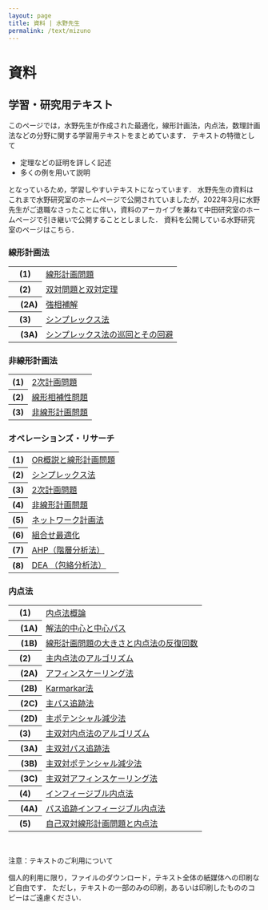 ```yaml
---
layout: page
title: 資料 | 水野先生
permalink: /text/mizuno
---
```


# 資料

## 学習・研究用テキスト

このページでは，水野先生が作成された最適化，線形計画法，内点法，数理計画法などの分野に関する学習用テキストをまとめています．
テキストの特徴として

- 定理などの証明を詳しく記述
- 多くの例を用いて説明

となっているため，学習しやすいテキストになっています．
水野先生の資料はこれまで水野研究室のホームページで公開されていましたが，2022年3月に水野先生がご退職なさったことに伴い，資料のアーカイブを兼ねて中田研究室のホームページで引き継いで公開することとしました．
資料を公開している水野研究室のページはこちら．

### 線形計画法

<table>
  <tbody>
    <tr>
      <th>(1)</th>
      <td><a href="/text/mizuno/LP1-problem.pdf" target="_blank">線形計画問題</a></td>
    </tr>
    <tr>
      <th>(2)</th>
      <td><a href="/text/mizuno/LP2-dual.pdf" target="_blank">双対問題と双対定理</a></td>
    </tr>
    <tr>
      <th>&emsp;(2A)</th>
      <td><a href="/text/mizuno/LP2A-strict-complementarity.pdf" target="_blank">強相補解</a></td>
    </tr>
    <tr>
      <th>(3)</th>
      <td><a href="/text/mizuno/LP3-simplex.pdf" target="_blank">シンプレックス法</a></td>
    </tr>
    <tr>
      <th>&emsp;(3A)</th>
      <td><a href="/text/mizuno/LP3A-simplex.pdf" target="_blank">シンプレックス法の巡回とその回避</a></td>
    </tr>
  </tbody>
</table>

### 非線形計画法

<table>
  <tbody>
    <tr>
      <th>(1)</th>
      <td><a href="/text/mizuno/NLP1-QP-problem.pdf" target="_blank">2次計画問題</a></td>
    </tr>
    <tr>
      <th>(2)</th>
      <td><a href="/text/mizuno/NLP2-LCP.pdf" target="_blank">線形相補性問題</a></td>
    </tr>
    <tr>
      <th>(3)</th>
      <td><a href="/text/mizuno/NLP3-NLP.pdf" target="_blank">非線形計画問題</a></td>
    </tr>
  </tbody>
</table>

### オペレーションズ・リサーチ

<table>
  <tbody>
    <tr>
      <th>(1)</th>
      <td><a href="/text/mizuno/or.10_kougi.1.pdf" target="_blank">OR概説と線形計画問題</a></td>
    </tr>
    <tr>
      <th>(2)</th>
      <td><a href="/text/mizuno/or.10_kougi.2.pdf" target="_blank">シンプレックス法</a></td>
    </tr>
    <tr>
      <th>(3)</th>
      <td><a href="/text/mizuno/or.10_kougi.3.pdf" target="_blank">2次計画問題</a></td>
    </tr>
    <tr>
      <th>(4)</th>
      <td><a href="/text/mizuno/or.10_kougi.4.pdf" target="_blank">非線形計画問題</a></td>
    </tr>
    <tr>
      <th>(5)</th>
      <td><a href="/text/mizuno/or.10_kougi.5.pdf" target="_blank">ネットワーク計画法</a></td>
    </tr>
    <tr>
      <th>(6)</th>
      <td><a href="/text/mizuno/or.10_kougi.6.pdf" target="_blank">組合せ最適化</a></td>
    </tr>
    <tr>
      <th>(7)</th>
      <td><a href="/text/mizuno/or.10_kougi.7.pdf" target="_blank">AHP（階層分析法）</a></td>
    </tr>
    <tr>
      <th>(8)</th>
      <td><a href="/text/mizuno/or.10_kougi.8.pdf" target="_blank">DEA （包絡分析法）</a></td>
    </tr>
  </tbody>
</table>

### 内点法

<table>
  <tbody>
    <tr>
      <th>(1)</th>
      <td><a href="/text/mizuno/IP1-IP.pdf" target="_blank">内点法概論</a></td>
    </tr>
    <tr>
      <th>&emsp;(1A)</th>
      <td><a href="/text/mizuno/IP1A-analytic-center.pdf" target="_blank">解法的中心と中心パス</a></td>
    </tr>
    <tr>
      <th>&emsp;(1B)</th>
      <td><a href="/text/mizuno/IP1B-Size-L.pdf" target="_blank">線形計画問題の大きさと内点法の反復回数</a></td>
    </tr>
    <tr>
      <th>(2)</th>
      <td><a href="/text/mizuno/IP2-P-IP-algorithm.pdf" target="_blank">主内点法のアルゴリズム</a></td>
    </tr>
    <tr>
      <th>&emsp;(2A)</th>
      <td><a href="/text/mizuno/IP2A-affine.pdf" target="_blank">アフィンスケーリング法</a></td>
    </tr>
    <tr>
      <th>&emsp;(2B)</th>
      <td><a href="/text/mizuno/IP2B-Karmarkar.pdf" target="_blank">Karmarkar法</a></td>
    </tr>
    <tr>
      <th>&emsp;(2C)</th>
      <td><a href="/text/mizuno/IP2C-P-IP-path.pdf" target="_blank">主パス追跡法</a></td>
    </tr>
    <tr>
      <th>&emsp;(2D)</th>
      <td><a href="/text/mizuno/IP2D-P-IP-potential.pdf" target="_blank">主ポテンシャル減少法</a></td>
    </tr>
    <tr>
      <th>(3)</th>
      <td><a href="/text/mizuno/IP3-PD-IP-Algorithm.pdf" target="_blank">主双対内点法のアルゴリズム</a></td>
    </tr>
    <tr>
      <th>&emsp;(3A)</th>
      <td><a href="/text/mizuno/IP3A-PD-Path.pdf" target="_blank">主双対パス追跡法</a></td>
    </tr>
    <tr>
      <th>&emsp;(3B)</th>
      <td><a href="/text/mizuno/IP3B-PD-Potential.pdf" target="_blank">主双対ポテンシャル減少法</a></td>
    </tr>
    <tr>
      <th>&emsp;(3C)</th>
      <td><a href="/text/mizuno/IP3C-PD-Affine.pdf" target="_blank">主双対アフィンスケーリング法</a></td>
    </tr>
    <tr>
      <th>(4)</th>
      <td><a href="/text/mizuno/IP4-PD-IIP.pdf" target="_blank">インフィージブル内点法</a></td>
    </tr>
    <tr>
      <th>&emsp;(4A)</th>
      <td><a href="/text/mizuno/IP4A-PD-IIP-path.pdf" target="_blank">パス追跡インフィージブル内点法</a></td>
    </tr>
    <tr>
      <th>(5)</th>
      <td><a href="/text/mizuno/IP5-Self-Dual.pdf" target="_blank">自己双対線形計画問題と内点法</a></td>
    </tr>
  </tbody>
</table>
<br>

注意：テキストのご利用について

個人的利用に限り，ファイルのダウンロード，テキスト全体の紙媒体への印刷など自由です．
ただし，テキストの一部のみの印刷，あるいは印刷したもののコピーはご遠慮ください．
